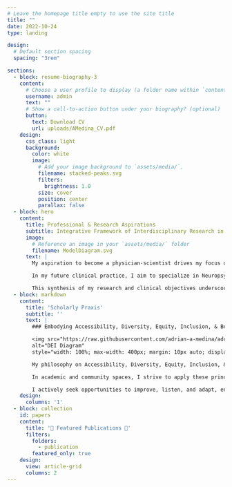 ```yaml
---
# Leave the homepage title empty to use the site title
title: ""
date: 2022-10-24
type: landing

design:
  # Default section spacing
  spacing: "3rem"

sections:
  - block: resume-biography-3
    content:
      # Choose a user profile to display (a folder name within `content/authors/`)
      username: admin
      text: ""
      # Show a call-to-action button under your biography? (optional)
      button:
        text: Download CV
        url: uploads/AMedina_CV.pdf
    design:
      css_class: light
      background:
        color: white
        image:
          # Add your image background to `assets/media/`.
          filename: stacked-peaks.svg
          filters:
            brightness: 1.0
          size: cover
          position: center
          parallax: false
  - block: hero
    content:
      title: Professional & Research Aspirations
      subtitle: Integrative Framework of Interdisciplinary Research in Brain, Cognitive, & Social Sciences
      image:
        # Reference an image in your `assets/media/` folder
        filename: ModelDiagram.svg
      text: |
        My aspiration to become a physician-scientist drives my focus on the integrative study of developmental affective neuroscience, psychiatric epidemiology, and psychopharmacology. I am deeply engaged in exploring how multidimensional traumatic stressors (e.g., threat, deprivation, and unpredictability) affect psychopathology, influenced by neurodevelopmental and epigenetic mechanisms across the lifespan—particularly from prenatal stages to young adulthood. I am also keen on uncovering the therapeutic potentials of psychedelic medicine, specifically its effects on neuroplasticity, connectivity, and mental health outcomes. Through computational modeling, big neuroimaging data, and normative modeling, I aim to enhance comprehension of complex brain-behavior interactions and develop precision medicine approaches that tailor treatments to individual psychopathological profiles. This approach not only seeks to discover novel therapeutic targets but also to refine existing treatments to more effectively address the nuanced and interconnected facets of mental disorders.

        In my future clinical practice, I aim to specialize in Neuropsychiatry-Behavioral Neurology, Developmental-Behavioral Pediatrics, and Child-Adolescent Psychiatry. I am committed to providing critical support to vulnerable youths living with mood, anxiety, and neurodevelopmental disorders. My vision is to establish a trauma-informed treatment program that serves children and families from oppressed communities through integrative and culturally-sensitive psychopharmacological, psychoeducational, and psychotherapeutic approaches.

        This synthesis of my research and clinical objectives underscores my dedication to bridging scientific discoveries with tangible health solutions, striving for a profound impact on mental health care practices, particularly for those most in need.
  - block: markdown
    content:
      title: 'Scholarly Praxis'
      subtitle: ''
      text: |
        ### Embodying Accessibility, Diversity, Equity, Inclusion, & Belonging in Academia & Beyond

        <img src="https://raw.githubusercontent.com/adrian-a-medina/adrian-a-medina.github.io/main/assets/media/dei.svg" 
        alt="DEI Diagram"
        style="width: 100%; max-width: 400px; margin: 10px auto; display: block;">

        My philosophy on Accessibility, Diversity, Equity, Inclusion, & Belonging (ADEIB) is deeply influenced by my intersectional experiences as a Latinx, Queer, Non-Binary, Disabled, First-Generation, and Low-Income individual. These identities, coupled with my professional and educational experiences, shape my understanding of power, privilege, and oppression.

        In academic and community spaces, I strive to apply these principles through mindful mentorship and collaboration. Recognizing the complexity of growth in ADEIB, I commit to learning from both successes and failures. I aspire to maintain an open mind and humility, acknowledging that progress in fostering inclusive environments is ongoing, non-linear, and unique to each context.

        I actively seek opportunities to improve, listen, and adapt, ensuring that my actions contribute positively to building spaces where everyone feels seen, heard, and empowered by default.
    design:
      columns: '1'
  - block: collection
    id: papers
    content:
      title: '🔖 Featured Publications 🔖'
      filters:
        folders:
          - publication
        featured_only: true
    design:
      view: article-grid
      columns: 2
---
```

